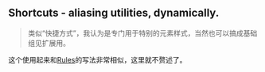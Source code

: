 ## Shortcuts - aliasing utilities, dynamically.

> 类似“快捷方式”，我认为是专门用于特别的元素样式，当然也可以搞成基础组见扩展用。

这个使用起来和[Rules](./Customizable)的写法非常相似，这里就不赘述了。
